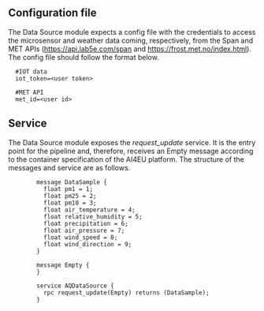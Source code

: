 ## Configuration file

The Data Source module expects a config file with the credentials to access the microsensor and weather data coming, respectively, from the Span and MET APIs (https://api.lab5e.com/span and https://frost.met.no/index.html). The config file should follow the format below.

      #IOT data
      iot_token=<user token>

      #MET API
      met_id=<user id>

## Service

The Data Source module exposes the *request_update* service. It is the entry point for the pipeline and, therefore, receives an Empty message according to the container specification of the AI4EU platform. The structure of the messages and service are as follows.

            message DataSample {
              float pm1 = 1;
              float pm25 = 2;
              float pm10 = 3;
              float air_temperature = 4;
              float relative_humidity = 5;
              float precipitation = 6;
              float air_pressure = 7;
              float wind_speed = 8;
              float wind_direction = 9;
            }

            message Empty {
            }
            
            service AQDataSource {
              rpc request_update(Empty) returns (DataSample);
            }
